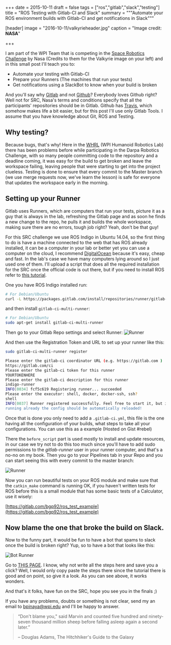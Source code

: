 +++
date = 2015-10-11
draft = false
tags = ["ros","gitlab","slack","testing"]
title = "ROS Testing with Gitlab-CI and Slack"
summary = """Automate your ROS environment builds with Gitlab-CI and get notifications in Slack"""

[header]
image = "2016-10-11/valkyrieheader.jpg"
caption = "Image credit: **NASA**"

+++

I am part of the WPI Team that is competing in the [Space Robotics Challenge](http://www.nasa.gov/directorates/spacetech/centennial_challenges/space_robotics/index.html "Nasa's SRC Page") by Nasa (Credits to them for the Valkyrie image on your left) and in this small post I'll teach you to:

* Automate your testing with Gitlab-CI
* Prepare your Runners (The machines that run your tests)
* Get notifications using a SlackBot to know when your build is broken

And you'll say why [Gitlab](https://www.gitlab.com) and not [Github](https://www.github.com)? Everybody loves Github right? Well not for SRC, Nasa's terms and conditions specify that all the participants' repositories should be in Gitlab. Github has [Travis](https://travis-ci.com), which somehow makes life a bit easier, but for this post I'll use only Gitlab Tools. I assume that you have knowledge about Git, ROS and Testing.

## Why testing?

Because bugs, that's why! Here in the [WHRL](http://ecewp.ece.wpi.edu/wordpress/whrl/) (WPI Humanoid Robotics Lab) there has been problems before while participating in the Darpa Robotics Challenge, with so many people committing code to the repository and a deadline coming, it was easy for the build to get broken and leave the workspace failing, leaving people that were starting to get into the project clueless. Testing is done to ensure that every commit to the Master branch (we use merge requests now, we've learn the lesson) is safe for everyone that updates the workspace early in the morning.

## Setting up your Runner
Gitlab uses Runners, which are computers that run your tests, picture it as a guy that is always in the lab, refreshing the Gitlab page and as soon he finds a new change to the repo, he pulls it and builds the whole workspace, making sure there are no errors, tough job right? Yeah, don't be that guy!

For this SRC challenge we use ROS Indigo in Ubuntu 14.04, so the first thing to do is have a machine connected to the web that has ROS already installed, it can be a computer in your lab or better yet you can use a computer on the cloud, I recommend [DigitalOcean](https://www.digitalocean.com/) because it's easy, cheap and fast. In the lab's case we have many computers lying around so I just used one of them. I'll upload a script that does all the required installation for the SRC once the official code is out there, but if you need to install ROS refer to [this tutorial](http://wiki.ros.org/indigo/Installation/Ubuntu).

One you have ROS Indigo installed run:

```bash
# For Debian/Ubuntu
curl -L https://packages.gitlab.com/install/repositories/runner/gitlab-ci-multi-runner/script.deb.sh | sudo bash
```

and then install `gitlab-ci-multi-runner`:

```bash
# For Debian/Ubuntu
sudo apt-get install gitlab-ci-multi-runner
```
Then go to your Gitlab Repo settings and select Runner:
![Runner](/img/2016-10-11/runner.png)

And then use the Registration Token and URL to set up your runner like this:

```bash
sudo gitlab-ci-multi-runner register

Please enter the gitlab-ci coordinator URL (e.g. https://gitlab.com )
https://gitlab.com/ci
Please enter the gitlab-ci token for this runner
YOURTOKENHERE
Please enter the gitlab-ci description for this runner
indigo-runner
INFO[0034] fcf5c619 Registering runner... succeeded
Please enter the executor: shell, docker, docker-ssh, ssh?
shell
INFO[0037] Runner registered successfully. Feel free to start it, but if it's
running already the config should be automatically reloaded!
```

Once that is done you only need to add a `.gitlab-ci.yml`, this file is the one having all the configuration of your builds, what steps to take all your configurations. You can use this as a example (Hosted on Gist #rebel)

<script src="https://gist.github.com/bpinaya/0820c7d43669126214931084f65c99ae.js"></script>

There the `before_script` part is used mostly to install and update resources, in our case we try not to do this too much since you'll have to add sudo permissions to the *gitlab-runner* user in your runner computer, and that's a no-no on my book. Then you go to your Pipelines tab in your Repo and you can start seeing this with every commit to the master branch:

![Runner](/img/2016-10-11/pipelines.png)

Now you can run beautiful tests on your ROS module and make sure that the `catkin_make` command is running OK, if you haven't written tests for ROS before this is a small module that has some basic tests of a Calculator, use it wisely:

[https://gitlab.com/bgp92/ros_test_example](https://gitlab.com/bgp92/ros_test_example)

## Now blame the one that broke the build on Slack.

Now to the funny part, it would be fun to have a bot that spams to slack once the build is broken right? Yup, so to have a bot that looks like this:

![Bot Runner](/img/2016-10-11/bot.png)

Go to [THIS PAGE](https://docs.gitlab.com/ce/project_services/slack.html). I know, why not write all the steps here and save you a click? Well, I would only copy paste the steps there since the tutorial there is good and on point, so give it a look. As you can see above, it works wonders.

And that's it folks, have fun on the SRC, hope you see you in the finals ;)

If you have any problems, doubts or something is not clear, send my an email to bpinaya@wpi.edu and I'll be happy to answer.

<blockquote class="pullquote">

  <p>“Don't blame you," said Marvin and counted five hundred and ninety-seven thousand million sheep before falling asleep again a second later.” </p>
 <p>– Douglas Adams, The Hitchhiker's Guide to the Galaxy</p>
 
</blockquote>  


